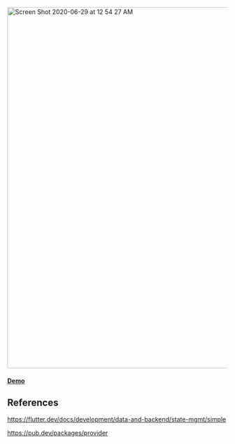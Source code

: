 <img width="825" alt="Screen Shot 2020-06-29 at 12 54 27 AM" src="https://user-images.githubusercontent.com/42527467/85959137-38161300-b9a3-11ea-9f40-55afd126e118.png">

#### [Demo](http://flutter-provider.surge.sh/)

## References

https://flutter.dev/docs/development/data-and-backend/state-mgmt/simple

https://pub.dev/packages/provider
